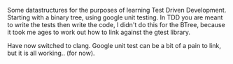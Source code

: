 Some datastructures for the purposes of learning Test Driven Development.
Starting with a binary tree, using google unit testing.
In TDD you are meant to write the tests then write the code, I didn't do this for the BTree, because it took me ages to work out how to link against the gtest library.

Have now switched to clang.
Google unit test can be a bit of a pain to link, but it is all working.. (for now).
